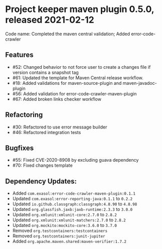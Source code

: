 # Project keeper maven plugin 0.5.0, released 2021-02-12

Code name: Completed the maven central validation; Added error-code-crawler

## Features

* #52: Changed behavior to not force user to create a changes file if version contains a snapshot tag
* #61: Updated the template for Maven Central release workflow.
* #18: Added validations for maven-source-plugin and maven-javadoc-plugin
* #56: Added validation for error-code-crawler-maven-plugin
* #67: Added broken links checker workflow

## Refactoring

* #30: Refactored to use error message builder
* #46: Refactored integration tests

## Bugfixes

* #55: Fixed CVE-2020-8908 by excluding guava dependency
* #70: Fixed changes template

## Dependency Updates:

* Added `com.exasol:error-code-crawler-maven-plugin:0.1.1`
* Updated `com.exasol:error-reporting-java:0.1.1` to `0.2.2`
* Updated `io.github.classgraph:classgraph:4.8.90` to `4.8.98`
* Updated `org.glassfish.jaxb:jaxb-runtime:2.3.3` to `3.0.0`
* Updated `org.xmlunit:xmlunit-core:2.7.0` to `2.8.2`
* Updated `org.xmlunit:xmlunit-matchers:2.7.0` to `2.8.2`
* Updated `org.mockito:mockito-core:3.6.0` to `3.7.0`
* Removed `org.testcontainers:testcontainers`
* Removed `org.testcontainers:junit-jupiter`
* Added `org.apache.maven.shared:maven-verifier:1.7.2`
